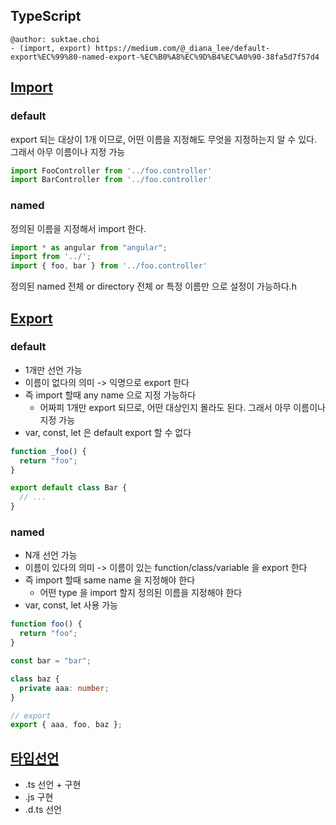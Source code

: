 ## TypeScript

```
@author: suktae.choi
- (import, export) https://medium.com/@_diana_lee/default-export%EC%99%80-named-export-%EC%B0%A8%EC%9D%B4%EC%A0%90-38fa5d7f57d4
```

## [Import](https://developer.mozilla.org/ko/docs/Web/JavaScript/Reference/Statements/import)

### default

export 되는 대상이 1개 이므로, 어떤 이름을 지정해도 무엇을 지정하는지 알 수 있다. 그래서 아무 이름이나 지정 가능

```typescript
import FooController from '../foo.controller'
import BarController from '../foo.controller'
```

### named

정의된 이름을 지정해서 import 한다.

```typescript
import * as angular from "angular";
import from '../';
import { foo, bar } from '../foo.controller'
```

정의된 named 전체 or directory 전체 or 특정 이름만 으로 설정이 가능하다.h

## [Export](https://developer.mozilla.org/ko/docs/Web/JavaScript/Reference/Statements/export)

### default

- 1개만 선언 가능
- 이름이 없다의 의미 -> 익명으로 export 한다
- 즉 import 할때 any name 으로 지정 가능하다
  - 어짜피 1개만 export 되므로, 어떤 대상인지 몰라도 된다. 그래서 아무 이름이나 지정 가능
- var, const, let 은 default export 할 수 없다

```typescript
function _foo() {
  return "foo";
}

export default class Bar {
  // ...
}
```

### named

- N개 선언 가능
- 이름이 있다의 의미 -> 이름이 있는 function/class/variable 을 export 한다
- 즉 import 할때 same name 을 지정해야 한다
  - 어떤 type 을 import 할지 정의된 이름을 지정해야 한다
- var, const, let 사용 가능

```typescript
function foo() {
  return "foo";
}

const bar = "bar";

class baz {
  private aaa: number;
}

// export
export { aaa, foo, baz };
```

## [타입선언](https://medium.com/naver-fe-platform/%ED%83%80%EC%9E%85%EC%8A%A4%ED%81%AC%EB%A6%BD%ED%8A%B8-%EC%BB%B4%ED%8C%8C%EC%9D%BC%EB%9F%AC%EA%B0%80-%EB%AA%A8%EB%93%88-%ED%83%80%EC%9E%85-%EC%84%A0%EC%96%B8%EC%9D%84-%EC%B0%B8%EC%A1%B0%ED%95%98%EB%8A%94-%EA%B3%BC%EC%A0%95-5bfc55a88bb6)

- .ts 선언 + 구현
- .js 구현
- .d.ts 선언

